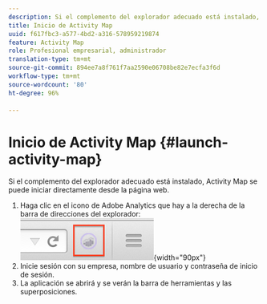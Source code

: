 ```yaml
---
description: Si el complemento del explorador adecuado está instalado, Activity Map se puede iniciar directamente desde la página web.
title: Inicio de Activity Map
uuid: f617fbc3-a577-4bd2-a316-578959219874
feature: Activity Map
role: Profesional empresarial, administrador
translation-type: tm+mt
source-git-commit: 894ee7a8f761f7aa2590e06708be82e7ecfa3f6d
workflow-type: tm+mt
source-wordcount: '80'
ht-degree: 96%

---
```



# Inicio de Activity Map {#launch-activity-map}

Si el complemento del explorador adecuado está instalado, Activity Map se puede iniciar directamente desde la página web.

1. Haga clic en el icono de Adobe Analytics que hay a la derecha de la barra de direcciones del explorador:\
   ![](assets/an_icon.png){width=&quot;90px&quot;}
1. Inicie sesión con su empresa, nombre de usuario y contraseña de inicio de sesión.
1. La aplicación se abrirá y se verán la barra de herramientas y las superposiciones.

